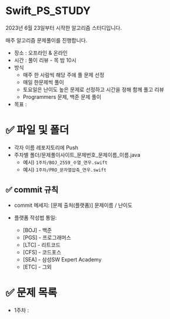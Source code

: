 # Swift_PS_STUDY

2023년 6월 23일부터 시작한 알고리즘 스터디입니다.

매주 알고리즘 문제풀이를 진행합니다.

- 장소 : 오프라인 & 온라인
- 시간 : 풀이 리뷰 - 목 밤 10시
- 방식
    - 매주 한 사람씩 해당 주에 풀 문제 선정
    - 매일 한문제씩 풀이
    - 토요일은 난이도 높은 문제로 선정하고 시간을 정해 함께 풀고 리뷰
    - Programmers 문제, 백준 문제 풀이
- 목표 : 

# ✅ 파일 및 폴더
- 각자 이름 레포지토리에 Push
- 주차별 폴더/문제풀이사이트_문제번호_문제이름_이름.java
    - 예시) `1주차/BOJ_2559_수열_연우.swift`
    - 예시) `1주차/PRO_문자열압축_연우.swift`

## ✅ commit 규칙

- commit 메세지: [문제 출처(플랫폼)] 문제이름 / 난이도 

- 플랫폼 작성법 통일:
    - [BOJ] - 백준
    - [PGS] - 프로그래머스
    - [LTC] - 리트코드
    - [CFS] - 코드포스
    - [SEA] - 삼성SW Expert Academy
    - [ETC] - 그외



# ✅ 문제 목록

- 1주차 :
  

